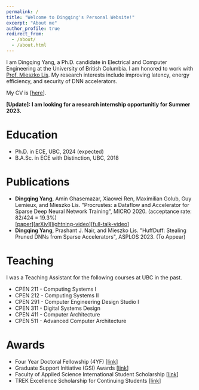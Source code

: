 ```yaml
---
permalink: /
title: "Welcome to Dingqing's Personal Website!"
excerpt: "About me"
author_profile: true
redirect_from: 
  - /about/
  - /about.html
---
```


I am Dingqing Yang, a Ph.D. candidate in Electrical and Computer Engineering at the University of British Columbia. I am honored to work with [Prof. Mieszko Lis](http://mieszko.ece.ubc.ca/). My research interests include improving latency, energy efficiency, and security of DNN accelerators.

My CV is [[here](./files/Dingqing_CV.pdf)].

**[Update]: I am looking for a research internship opportunitiy for Summer 2023.**

Education
======
* Ph.D. in ECE, UBC, 2024 (expected)
* B.A.Sc. in ECE with Distinction, UBC, 2018

Publications
======
  * **Dingqing Yang**, Amin Ghasemazar, Xiaowei Ren, Maximilian Golub, Guy Lemieux, and Mieszko Lis. "Procrustes: a Dataflow and Accelerator for Sparse Deep Neural Network Training", MICRO 2020. (acceptance rate: 82/424 = 19.3%)<br /> [[paper](https://ieeexplore.ieee.org/document/9251866)][[arXiv](https://arxiv.org/abs/2009.10976)][[lightning-video](https://youtu.be/JE54xyg5UOs)][[full-talk-video](https://youtu.be/9ev6W70elBI)]
  * **Dingqing Yang**, Prashant J. Nair, and Mieszko Lis. "HuffDuff: Stealing Pruned DNNs from Sparse Accelerators", ASPLOS 2023. (To Appear)
  
Teaching
======
I was a Teaching Assistant for the following courses at UBC in the past.
- CPEN 211 - Computing Systems I
- CPEN 212 - Computing Systems II
- CPEN 291 - Computer Engineering Design Studio I
- CPEN 311 - Digital Systems Design
- CPEN 411 - Computer Architecture
- CPEN 511 - Advanced Computer Architecture

Awards
======
- Four Year Doctoral Fellowship (4YF) [[link](https://www.grad.ubc.ca/awards/four-year-doctoral-fellowship-4yf)]
- Graduate Support Initiative (GSI) Awards [[link](https://www.grad.ubc.ca/awards/graduate-support-initiative-gsi-awards)]
- Faculty of Applied Science International Student Scholarship [[link](https://students.ubc.ca/enrolment/finances/award-search/vancouver/faculty-applied-science/general/5379?destination=enrolment/finances/award-search/result%3Fcampus%3DVancouver%26faculty%3DAPSC%26dept%3DAll%26level%3DUNGR%26type%3DAll%26name%3DFaculty%2520of%2520Applied%2520Science%2520International%2520Student%2520Scholarship%26id%3D)]
- TREK Excellence Scholarship for Continuing Students [[link](https://students.ubc.ca/enrolment/finances/award-search/vancouver/non-academic-units/awards-financial-services/1415)]